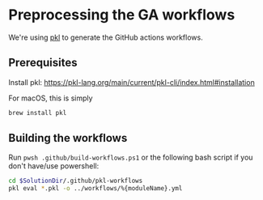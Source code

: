 # Preprocessing the GA workflows

We're using [pkl](http://github.com/apple/pkl) to generate the GitHub actions workflows.

## Prerequisites

Install pkl: https://pkl-lang.org/main/current/pkl-cli/index.html#installation

For macOS, this is simply

```bash
brew install pkl
```

## Building the workflows

Run `pwsh .github/build-workflows.ps1` or the following bash script if you don't have/use powershell:

```bash
cd $SolutionDir/.github/pkl-workflows
pkl eval *.pkl -o ../workflows/%{moduleName}.yml
```

